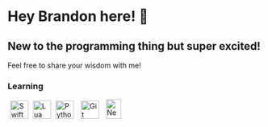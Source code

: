 Hey Brandon here! 🤖
=============================  
New to the programming thing but super excited!
-----------------------------------------------------------------------  
Feel free to share your wisdom with me!

### Learning  
<p align="left">
    <a href="https://developer.apple.com/swift/" target="_blank" rel="noreferrer" style="padding: 5px;"><img src="https://cdn.simpleicons.org/swift" width="36" height="36" alt="Swift" /></a>
    <a href="https://www.lua.org" target="_blank" re="nonreferrer" styyle="padding: 5px:"><img src="https://cdn.simpleicons.org/lua" width="36" height="36" alt="Lua" /></a>
    <a href="https://www.python.org/" target="blank" rel="nonreferrer" style="padding: 5px;"><img src="https://user-images.githubusercontent.com/25181517/183423507-c056a6f9-1ba8-4312-a350-19bcbc5a8697.png" width="36" height="36" alt="Python" /></a>
    <a href="https://git-scm.com/" target="_blank" rel="noreferrer" style="padding: 5px;"><img src="https://raw.githubusercontent.com/danielcranney/readme-generator/main/public/icons/skills/git-colored.svg" width="36" height="36" alt="Git" /></a>
    <a href="https://neovim.io/" target="blank" rel="noreferrer" style="padding: 5px;"><img src="https://github-production-user-asset-6210df.s3.amazonaws.com/136815194/258326081-b113a23c-5c04-45aa-819c-bd04e8ac2a37.png" width="30" height="39" alt="Neovim" /></a>
</p>
